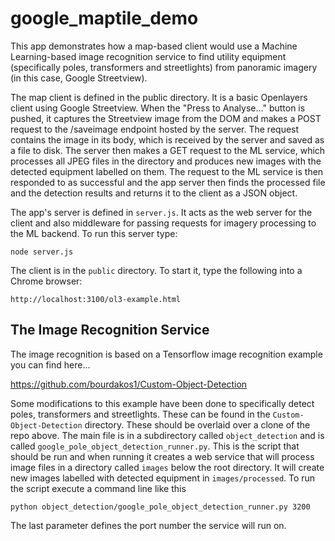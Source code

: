 # google_maptile_demo

This app demonstrates how a map-based client would use a Machine Learning-based image recognition service to find utility equipment (specifically poles, transformers and streetlights) from panoramic imagery (in this case, Google Streetview).

The map client is defined in the public directory. It is a basic Openlayers client using Google Streetview. When the "Press to Analyse..." button is pushed, it captures the Streetview image from the DOM and makes a POST request to the /saveimage endpoint hosted by the server. The request contains the image in its body, which is received by the server and saved as a file to disk. The server then makes a GET request to the ML service, which processes all JPEG files in the directory and produces new images with the detected equipment labelled on them. The request to the ML service is then responded to as successful and the app server then finds the processed file and the detection results and returns it to the client as a JSON object.

The app's server is defined in `server.js`. It acts as the web server for the client and also middleware for passing requests for imagery processing to the ML backend. To run this server type:

`node server.js`

The client is in the `public` directory. To start it, type the following into a Chrome browser:

`http://localhost:3100/ol3-example.html`

## The Image Recognition Service
The image recognition is based on a Tensorflow image recognition example you can find here...

https://github.com/bourdakos1/Custom-Object-Detection

Some modifications to this example have been done to specifically detect poles, transformers and streetlights. These can be found in the `Custom-Object-Detection` directory. These should be overlaid over a clone of the repo above.
The main file is in a subdirectory called `object_detection` and is called `google_pole_object_detection_runner.py`. This is the script that should be run and when running it creates a web service that will process image files in a directory called `images` below the root directory. It will create new images labelled with detected equipment in `images/processed`.
To run the script execute a command line like this

`python object_detection/google_pole_object_detection_runner.py 3200`

The last parameter defines the port number the service will run on.